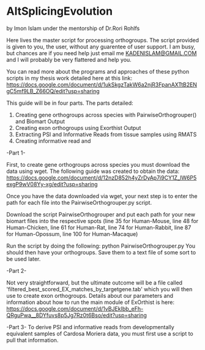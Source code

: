 # AltSplicingEvolution
by Imon Islam under the mentorship of Dr.Rori Rohlfs

Here lives the master script for processing orthogroups. 
The script provided is given to you, the user, without any guarentee of user support. I am busy, but chances are if you need help just email me KADENISLAM@GMAIL.COM and I will probably be very flattered and help you.

You can read more about the programs and approaches of these python scripts in my thesis work detailed here at this link:
https://docs.google.com/document/d/1ukSkgzTakW6a2njR3FpanAXTtB2ENgC5mf9LB_Z66OQ/edit?usp=sharing

This guide will be in four parts. 
The parts detailed:
1. Creating gene orthogroups across species with PairwiseOrthogrouper() and Biomart Output
2. Creating exon orthogroups using Exorthist Output
3. Extracting PSI and Informative Reads from tissue samples using RMATS
4. Creating informative read and 

-Part 1-

First, to create gene orthogroups across species you must download the data using wget. 
The following guide was created to obtain the data:
https://docs.google.com/document/d/12nzD852h4yZrDyAp7i9CY1Z_lW6P5exgP9wV08Yy-xg/edit?usp=sharing

Once you have the data downloaded via wget, your next step is to enter the path for each file into the PairwiseOrthogrouper.py script. 

Download the script PairwiseOrthogrouper and put each path for your new biomart files into the respective spots (line 35 for Human-Mouse, line 48 for Human-Chicken, line 61 for Human-Rat, line 74 for Human-Rabbit, line 87 for Human-Opossum, line 100 for Human-Macaque)

Run the script by doing the following:
python PairwiseOrthogrouper.py 
You should then have your orthogroups. Save them to a text file of some sort to be used later.

-Part 2- 

Not very straightforward, but the ultimate outcome will be a file called 'filtered_best_scored_EX_matches_by_targetgene.tab' which you will then use to create exon orthogroups. Details about our parameters and information about how to run the main module of ExOrthist is here: https://docs.google.com/document/d/1vBJEkIbb_eFh-QRguPwa__8DYfuvs8p5Jg7Rz0t6Bso/edit?usp=sharing

-Part 3-
To derive PSI and informative reads from developmentally equivalent samples of Cardosa Moriera data, you must first use a script to pull that information. 
